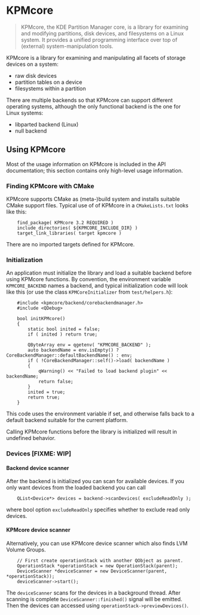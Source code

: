 # KPMcore

> KPMcore, the KDE Partition Manager core, is a library for examining
> and modifying partitions, disk devices, and filesystems on a
> Linux system. It provides a unified programming interface over
> top of (external) system-manipulation tools.

KPMcore is a library for examining and manipulating all facets
of storage devices on a system:
* raw disk devices
* partition tables on a device
* filesystems within a partition

There are multiple backends so that KPMcore can support different
operating systems, although the only functional backend is the
one for Linux systems:
* libparted backend (Linux)
* null backend

## Using KPMcore

Most of the usage information on KPMcore is included in the API
documentation; this section contains only high-level usage information.

### Finding KPMcore with CMake

KPMcore supports CMake as (meta-)build system and installs suitable
CMake support files. Typical use of of KPMcore in a `CMakeLists.txt`
looks like this:

```
    find_package( KPMcore 3.2 REQUIRED )
    include_directories( ${KPMCORE_INCLUDE_DIR} )
    target_link_libraries( target kpmcore )
```

There are no imported targets defined for KPMcore.

### Initialization

An application must initialize the library and load a suitable
backend before using KPMcore functions. By convention, the
environment variable `KPMCORE_BACKEND` names a backend,
and typical initialization code will look like this (or use the
class `KPMCoreInitializer` from `test/helpers.h`):

```
    #include <kpmcore/backend/corebackendmanager.h>
    #include <QDebug>

    bool initKPMcore()
    {
        static bool inited = false;
        if ( inited ) return true;

        QByteArray env = qgetenv( "KPMCORE_BACKEND" );
        auto backendName = env.isEmpty() ? CoreBackendManager::defaultBackendName() : env;
        if ( !CoreBackendManager::self()->load( backendName )
        {
            qWarning() << "Failed to load backend plugin" << backendName;
            return false;
        }
        inited = true;
        return true;
    }
```

This code uses the environment variable if set, and otherwise falls
back to a default backend suitable for the current platform.

Calling KPMcore functions before the library is initialized will
result in undefined behavior.

### Devices [FIXME: WIP]

#### Backend device scanner

After the backend is initialized you can scan for available devices.
If you only want devices from the loaded backend you can call

```
    QList<Device*> devices = backend->scanDevices( excludeReadOnly );
```

where bool option `excludeReadOnly` specifies whether to exclude
read only devices.

#### KPMcore device scanner

Alternatively, you can use KPMcore device scanner which also finds
LVM Volume Groups.

```
    // First create operationStack with another QObject as parent.
    OperationStack *operationStack = new OperationStack(parent);
    DeviceScanner *deviceScanner = new DeviceScanner(parent, *operationStack));
    deviceScanner->start();
```

The `deviceScanner` scans for the devices in a background thread. After
scanning is complete `DeviceScanner::finished()` signal will be emitted.
Then the devices can accessed using `operationStack->previewDevices()`.
